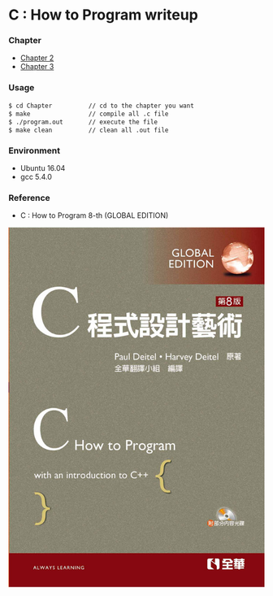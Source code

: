 # C : How to Program writeup
### Chapter
* [Chapter 2](Chapter2/Chapter2.md)
* [Chapter 3](Chapter3/Chapter3.md)

### Usage
```shell
$ cd Chapter          // cd to the chapter you want
$ make                // compile all .c file
$ ./program.out       // execute the file 
$ make clean          // clean all .out file
```

### Environment
* Ubuntu 16.04
* gcc 5.4.0

### Reference
* C : How to Program 8-th (GLOBAL EDITION)

![CHowtoProgram-8-th](https://github.com/Offliners/CHowtoProgram-writeup/blob/master/CHowtoProgram-8-th.jpg)
